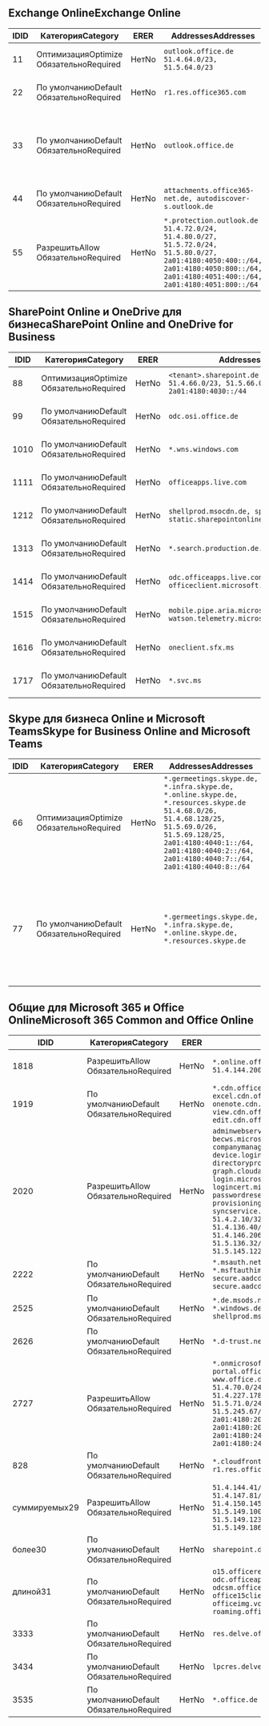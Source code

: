<!--THIS FILE IS AUTOMATICALLY GENERATED. MANUAL CHANGES WILL BE OVERWRITTEN.-->
<!--Please contact the Office 365 Endpoints team with any questions.-->
<!--Germany endpoints version 2020062900-->
<!--File generated 2020-07-06 08:00:11.5780-->

## <a name="exchange-online"></a><span data-ttu-id="0dcd6-101">Exchange Online</span><span class="sxs-lookup"><span data-stu-id="0dcd6-101">Exchange Online</span></span>

<span data-ttu-id="0dcd6-102">ID</span><span class="sxs-lookup"><span data-stu-id="0dcd6-102">ID</span></span> | <span data-ttu-id="0dcd6-103">Категория</span><span class="sxs-lookup"><span data-stu-id="0dcd6-103">Category</span></span> | <span data-ttu-id="0dcd6-104">ER</span><span class="sxs-lookup"><span data-stu-id="0dcd6-104">ER</span></span> | <span data-ttu-id="0dcd6-105">Addresses</span><span class="sxs-lookup"><span data-stu-id="0dcd6-105">Addresses</span></span> | <span data-ttu-id="0dcd6-106">Порты</span><span class="sxs-lookup"><span data-stu-id="0dcd6-106">Ports</span></span>
-- | -------------------- | -- | ----------------------------------------------------------------------------------------------------------------------------------------------------------------------------------------- | -------------------------------
<span data-ttu-id="0dcd6-107">1</span><span class="sxs-lookup"><span data-stu-id="0dcd6-107">1</span></span> | <span data-ttu-id="0dcd6-108">Оптимизация</span><span class="sxs-lookup"><span data-stu-id="0dcd6-108">Optimize</span></span><BR><span data-ttu-id="0dcd6-109">Обязательно</span><span class="sxs-lookup"><span data-stu-id="0dcd6-109">Required</span></span> | <span data-ttu-id="0dcd6-110">Нет</span><span class="sxs-lookup"><span data-stu-id="0dcd6-110">No</span></span> | `outlook.office.de`<BR>`51.4.64.0/23, 51.5.64.0/23` | <span data-ttu-id="0dcd6-111">**TCP:** 443, 80</span><span class="sxs-lookup"><span data-stu-id="0dcd6-111">**TCP:** 443, 80</span></span>
<span data-ttu-id="0dcd6-112">2</span><span class="sxs-lookup"><span data-stu-id="0dcd6-112">2</span></span> | <span data-ttu-id="0dcd6-113">По умолчанию</span><span class="sxs-lookup"><span data-stu-id="0dcd6-113">Default</span></span><BR><span data-ttu-id="0dcd6-114">Обязательно</span><span class="sxs-lookup"><span data-stu-id="0dcd6-114">Required</span></span> | <span data-ttu-id="0dcd6-115">Нет</span><span class="sxs-lookup"><span data-stu-id="0dcd6-115">No</span></span> | `r1.res.office365.com` | <span data-ttu-id="0dcd6-116">**TCP:** 443, 80</span><span class="sxs-lookup"><span data-stu-id="0dcd6-116">**TCP:** 443, 80</span></span>
<span data-ttu-id="0dcd6-117">3</span><span class="sxs-lookup"><span data-stu-id="0dcd6-117">3</span></span> | <span data-ttu-id="0dcd6-118">По умолчанию</span><span class="sxs-lookup"><span data-stu-id="0dcd6-118">Default</span></span><BR><span data-ttu-id="0dcd6-119">Обязательно</span><span class="sxs-lookup"><span data-stu-id="0dcd6-119">Required</span></span> | <span data-ttu-id="0dcd6-120">Нет</span><span class="sxs-lookup"><span data-stu-id="0dcd6-120">No</span></span> | `outlook.office.de` | <span data-ttu-id="0dcd6-121">**TCP:** 143, 25, 587, 993, 995</span><span class="sxs-lookup"><span data-stu-id="0dcd6-121">**TCP:** 143, 25, 587, 993, 995</span></span>
<span data-ttu-id="0dcd6-122">4</span><span class="sxs-lookup"><span data-stu-id="0dcd6-122">4</span></span> | <span data-ttu-id="0dcd6-123">По умолчанию</span><span class="sxs-lookup"><span data-stu-id="0dcd6-123">Default</span></span><BR><span data-ttu-id="0dcd6-124">Обязательно</span><span class="sxs-lookup"><span data-stu-id="0dcd6-124">Required</span></span> | <span data-ttu-id="0dcd6-125">Нет</span><span class="sxs-lookup"><span data-stu-id="0dcd6-125">No</span></span> | `attachments.office365-net.de, autodiscover-s.outlook.de` | <span data-ttu-id="0dcd6-126">**TCP:** 443, 80</span><span class="sxs-lookup"><span data-stu-id="0dcd6-126">**TCP:** 443, 80</span></span>
<span data-ttu-id="0dcd6-127">5</span><span class="sxs-lookup"><span data-stu-id="0dcd6-127">5</span></span> | <span data-ttu-id="0dcd6-128">Разрешить</span><span class="sxs-lookup"><span data-stu-id="0dcd6-128">Allow</span></span><BR><span data-ttu-id="0dcd6-129">Обязательно</span><span class="sxs-lookup"><span data-stu-id="0dcd6-129">Required</span></span> | <span data-ttu-id="0dcd6-130">Нет</span><span class="sxs-lookup"><span data-stu-id="0dcd6-130">No</span></span> | `*.protection.outlook.de`<BR>`51.4.72.0/24, 51.4.80.0/27, 51.5.72.0/24, 51.5.80.0/27, 2a01:4180:4050:400::/64, 2a01:4180:4050:800::/64, 2a01:4180:4051:400::/64, 2a01:4180:4051:800::/64` | <span data-ttu-id="0dcd6-131">**TCP:** 25, 443</span><span class="sxs-lookup"><span data-stu-id="0dcd6-131">**TCP:** 25, 443</span></span>

## <a name="sharepoint-online-and-onedrive-for-business"></a><span data-ttu-id="0dcd6-132">SharePoint Online и OneDrive для бизнеса</span><span class="sxs-lookup"><span data-stu-id="0dcd6-132">SharePoint Online and OneDrive for Business</span></span>

<span data-ttu-id="0dcd6-133">ID</span><span class="sxs-lookup"><span data-stu-id="0dcd6-133">ID</span></span> | <span data-ttu-id="0dcd6-134">Категория</span><span class="sxs-lookup"><span data-stu-id="0dcd6-134">Category</span></span> | <span data-ttu-id="0dcd6-135">ER</span><span class="sxs-lookup"><span data-stu-id="0dcd6-135">ER</span></span> | <span data-ttu-id="0dcd6-136">Addresses</span><span class="sxs-lookup"><span data-stu-id="0dcd6-136">Addresses</span></span> | <span data-ttu-id="0dcd6-137">Порты</span><span class="sxs-lookup"><span data-stu-id="0dcd6-137">Ports</span></span>
-- | -------------------- | -- | ------------------------------------------------------------------------------ | ----------------
<span data-ttu-id="0dcd6-138">8</span><span class="sxs-lookup"><span data-stu-id="0dcd6-138">8</span></span> | <span data-ttu-id="0dcd6-139">Оптимизация</span><span class="sxs-lookup"><span data-stu-id="0dcd6-139">Optimize</span></span><BR><span data-ttu-id="0dcd6-140">Обязательно</span><span class="sxs-lookup"><span data-stu-id="0dcd6-140">Required</span></span> | <span data-ttu-id="0dcd6-141">Нет</span><span class="sxs-lookup"><span data-stu-id="0dcd6-141">No</span></span> | `<tenant>.sharepoint.de`<BR>`51.4.66.0/23, 51.5.66.0/23, 2a01:4180:4030::/44` | <span data-ttu-id="0dcd6-142">**TCP:** 443, 80</span><span class="sxs-lookup"><span data-stu-id="0dcd6-142">**TCP:** 443, 80</span></span>
<span data-ttu-id="0dcd6-143">9</span><span class="sxs-lookup"><span data-stu-id="0dcd6-143">9</span></span> | <span data-ttu-id="0dcd6-144">По умолчанию</span><span class="sxs-lookup"><span data-stu-id="0dcd6-144">Default</span></span><BR><span data-ttu-id="0dcd6-145">Обязательно</span><span class="sxs-lookup"><span data-stu-id="0dcd6-145">Required</span></span> | <span data-ttu-id="0dcd6-146">Нет</span><span class="sxs-lookup"><span data-stu-id="0dcd6-146">No</span></span> | `odc.osi.office.de` | <span data-ttu-id="0dcd6-147">**TCP:** 443, 80</span><span class="sxs-lookup"><span data-stu-id="0dcd6-147">**TCP:** 443, 80</span></span>
<span data-ttu-id="0dcd6-148">10</span><span class="sxs-lookup"><span data-stu-id="0dcd6-148">10</span></span> | <span data-ttu-id="0dcd6-149">По умолчанию</span><span class="sxs-lookup"><span data-stu-id="0dcd6-149">Default</span></span><BR><span data-ttu-id="0dcd6-150">Обязательно</span><span class="sxs-lookup"><span data-stu-id="0dcd6-150">Required</span></span> | <span data-ttu-id="0dcd6-151">Нет</span><span class="sxs-lookup"><span data-stu-id="0dcd6-151">No</span></span> | `*.wns.windows.com` | <span data-ttu-id="0dcd6-152">**TCP:** 443, 80</span><span class="sxs-lookup"><span data-stu-id="0dcd6-152">**TCP:** 443, 80</span></span>
<span data-ttu-id="0dcd6-153">11</span><span class="sxs-lookup"><span data-stu-id="0dcd6-153">11</span></span> | <span data-ttu-id="0dcd6-154">По умолчанию</span><span class="sxs-lookup"><span data-stu-id="0dcd6-154">Default</span></span><BR><span data-ttu-id="0dcd6-155">Обязательно</span><span class="sxs-lookup"><span data-stu-id="0dcd6-155">Required</span></span> | <span data-ttu-id="0dcd6-156">Нет</span><span class="sxs-lookup"><span data-stu-id="0dcd6-156">No</span></span> | `officeapps.live.com` | <span data-ttu-id="0dcd6-157">**TCP:** 443, 80</span><span class="sxs-lookup"><span data-stu-id="0dcd6-157">**TCP:** 443, 80</span></span>
<span data-ttu-id="0dcd6-158">12</span><span class="sxs-lookup"><span data-stu-id="0dcd6-158">12</span></span> | <span data-ttu-id="0dcd6-159">По умолчанию</span><span class="sxs-lookup"><span data-stu-id="0dcd6-159">Default</span></span><BR><span data-ttu-id="0dcd6-160">Обязательно</span><span class="sxs-lookup"><span data-stu-id="0dcd6-160">Required</span></span> | <span data-ttu-id="0dcd6-161">Нет</span><span class="sxs-lookup"><span data-stu-id="0dcd6-161">No</span></span> | `shellprod.msocdn.de, spoprod-a.akamaihd.net, static.sharepointonline.com` | <span data-ttu-id="0dcd6-162">**TCP:** 443, 80</span><span class="sxs-lookup"><span data-stu-id="0dcd6-162">**TCP:** 443, 80</span></span>
<span data-ttu-id="0dcd6-163">13</span><span class="sxs-lookup"><span data-stu-id="0dcd6-163">13</span></span> | <span data-ttu-id="0dcd6-164">По умолчанию</span><span class="sxs-lookup"><span data-stu-id="0dcd6-164">Default</span></span><BR><span data-ttu-id="0dcd6-165">Обязательно</span><span class="sxs-lookup"><span data-stu-id="0dcd6-165">Required</span></span> | <span data-ttu-id="0dcd6-166">Нет</span><span class="sxs-lookup"><span data-stu-id="0dcd6-166">No</span></span> | `*.search.production.de.azuretrafficmanager.de` | <span data-ttu-id="0dcd6-167">**TCP:** 443</span><span class="sxs-lookup"><span data-stu-id="0dcd6-167">**TCP:** 443</span></span>
<span data-ttu-id="0dcd6-168">14</span><span class="sxs-lookup"><span data-stu-id="0dcd6-168">14</span></span> | <span data-ttu-id="0dcd6-169">По умолчанию</span><span class="sxs-lookup"><span data-stu-id="0dcd6-169">Default</span></span><BR><span data-ttu-id="0dcd6-170">Обязательно</span><span class="sxs-lookup"><span data-stu-id="0dcd6-170">Required</span></span> | <span data-ttu-id="0dcd6-171">Нет</span><span class="sxs-lookup"><span data-stu-id="0dcd6-171">No</span></span> | `odc.officeapps.live.com, officeclient.microsoft.com` | <span data-ttu-id="0dcd6-172">**TCP:** 443, 80</span><span class="sxs-lookup"><span data-stu-id="0dcd6-172">**TCP:** 443, 80</span></span>
<span data-ttu-id="0dcd6-173">15</span><span class="sxs-lookup"><span data-stu-id="0dcd6-173">15</span></span> | <span data-ttu-id="0dcd6-174">По умолчанию</span><span class="sxs-lookup"><span data-stu-id="0dcd6-174">Default</span></span><BR><span data-ttu-id="0dcd6-175">Обязательно</span><span class="sxs-lookup"><span data-stu-id="0dcd6-175">Required</span></span> | <span data-ttu-id="0dcd6-176">Нет</span><span class="sxs-lookup"><span data-stu-id="0dcd6-176">No</span></span> | `mobile.pipe.aria.microsoft.com, ssw.live.com, watson.telemetry.microsoft.com` | <span data-ttu-id="0dcd6-177">**TCP:** 443, 80</span><span class="sxs-lookup"><span data-stu-id="0dcd6-177">**TCP:** 443, 80</span></span>
<span data-ttu-id="0dcd6-178">16</span><span class="sxs-lookup"><span data-stu-id="0dcd6-178">16</span></span> | <span data-ttu-id="0dcd6-179">По умолчанию</span><span class="sxs-lookup"><span data-stu-id="0dcd6-179">Default</span></span><BR><span data-ttu-id="0dcd6-180">Обязательно</span><span class="sxs-lookup"><span data-stu-id="0dcd6-180">Required</span></span> | <span data-ttu-id="0dcd6-181">Нет</span><span class="sxs-lookup"><span data-stu-id="0dcd6-181">No</span></span> | `oneclient.sfx.ms` | <span data-ttu-id="0dcd6-182">**TCP:** 443, 80</span><span class="sxs-lookup"><span data-stu-id="0dcd6-182">**TCP:** 443, 80</span></span>
<span data-ttu-id="0dcd6-183">17</span><span class="sxs-lookup"><span data-stu-id="0dcd6-183">17</span></span> | <span data-ttu-id="0dcd6-184">По умолчанию</span><span class="sxs-lookup"><span data-stu-id="0dcd6-184">Default</span></span><BR><span data-ttu-id="0dcd6-185">Обязательно</span><span class="sxs-lookup"><span data-stu-id="0dcd6-185">Required</span></span> | <span data-ttu-id="0dcd6-186">Нет</span><span class="sxs-lookup"><span data-stu-id="0dcd6-186">No</span></span> | `*.svc.ms` | <span data-ttu-id="0dcd6-187">**TCP:** 443, 80</span><span class="sxs-lookup"><span data-stu-id="0dcd6-187">**TCP:** 443, 80</span></span>

## <a name="skype-for-business-online-and-microsoft-teams"></a><span data-ttu-id="0dcd6-188">Skype для бизнеса Online и Microsoft Teams</span><span class="sxs-lookup"><span data-stu-id="0dcd6-188">Skype for Business Online and Microsoft Teams</span></span>

<span data-ttu-id="0dcd6-189">ID</span><span class="sxs-lookup"><span data-stu-id="0dcd6-189">ID</span></span> | <span data-ttu-id="0dcd6-190">Категория</span><span class="sxs-lookup"><span data-stu-id="0dcd6-190">Category</span></span> | <span data-ttu-id="0dcd6-191">ER</span><span class="sxs-lookup"><span data-stu-id="0dcd6-191">ER</span></span> | <span data-ttu-id="0dcd6-192">Addresses</span><span class="sxs-lookup"><span data-stu-id="0dcd6-192">Addresses</span></span> | <span data-ttu-id="0dcd6-193">Порты</span><span class="sxs-lookup"><span data-stu-id="0dcd6-193">Ports</span></span>
-- | -------------------- | -- | ----------------------------------------------------------------------------------------------------------------------------------------------------------------------------------------------------------------------------------------------- | --------------------------------------------------
<span data-ttu-id="0dcd6-194">6</span><span class="sxs-lookup"><span data-stu-id="0dcd6-194">6</span></span> | <span data-ttu-id="0dcd6-195">Оптимизация</span><span class="sxs-lookup"><span data-stu-id="0dcd6-195">Optimize</span></span><BR><span data-ttu-id="0dcd6-196">Обязательно</span><span class="sxs-lookup"><span data-stu-id="0dcd6-196">Required</span></span> | <span data-ttu-id="0dcd6-197">Нет</span><span class="sxs-lookup"><span data-stu-id="0dcd6-197">No</span></span> | `*.germeetings.skype.de, *.infra.skype.de, *.online.skype.de, *.resources.skype.de`<BR>`51.4.68.0/26, 51.4.68.128/25, 51.5.69.0/26, 51.5.69.128/25, 2a01:4180:4040:1::/64, 2a01:4180:4040:2::/64, 2a01:4180:4040:7::/64, 2a01:4180:4040:8::/64` | <span data-ttu-id="0dcd6-198">**TCP:** 443, 80</span><span class="sxs-lookup"><span data-stu-id="0dcd6-198">**TCP:** 443, 80</span></span><BR><span data-ttu-id="0dcd6-199">**UDP:** 3478</span><span class="sxs-lookup"><span data-stu-id="0dcd6-199">**UDP:** 3478</span></span>
<span data-ttu-id="0dcd6-200">7</span><span class="sxs-lookup"><span data-stu-id="0dcd6-200">7</span></span> | <span data-ttu-id="0dcd6-201">По умолчанию</span><span class="sxs-lookup"><span data-stu-id="0dcd6-201">Default</span></span><BR><span data-ttu-id="0dcd6-202">Обязательно</span><span class="sxs-lookup"><span data-stu-id="0dcd6-202">Required</span></span> | <span data-ttu-id="0dcd6-203">Нет</span><span class="sxs-lookup"><span data-stu-id="0dcd6-203">No</span></span> | `*.germeetings.skype.de, *.infra.skype.de, *.online.skype.de, *.resources.skype.de` | <span data-ttu-id="0dcd6-204">**TCP:** 5061, 50000–59999</span><span class="sxs-lookup"><span data-stu-id="0dcd6-204">**TCP:** 5061, 50000-59999</span></span><BR><span data-ttu-id="0dcd6-205">**UDP:** 50000–59999</span><span class="sxs-lookup"><span data-stu-id="0dcd6-205">**UDP:** 50000-59999</span></span>

## <a name="microsoft-365-common-and-office-online"></a><span data-ttu-id="0dcd6-206">Общие для Microsoft 365 и Office Online</span><span class="sxs-lookup"><span data-stu-id="0dcd6-206">Microsoft 365 Common and Office Online</span></span>

<span data-ttu-id="0dcd6-207">ID</span><span class="sxs-lookup"><span data-stu-id="0dcd6-207">ID</span></span> | <span data-ttu-id="0dcd6-208">Категория</span><span class="sxs-lookup"><span data-stu-id="0dcd6-208">Category</span></span> | <span data-ttu-id="0dcd6-209">ER</span><span class="sxs-lookup"><span data-stu-id="0dcd6-209">ER</span></span> | <span data-ttu-id="0dcd6-210">Addresses</span><span class="sxs-lookup"><span data-stu-id="0dcd6-210">Addresses</span></span> | <span data-ttu-id="0dcd6-211">Порты</span><span class="sxs-lookup"><span data-stu-id="0dcd6-211">Ports</span></span>
-- | ------------------- | -- | -------------------------------------------------------------------------------------------------------------------------------------------------------------------------------------------------------------------------------------------------------------------------------------------------------------------------------------------------------------------------------------------------------------------------------------------------------------------------------------------------------------------------------------------------------------------------------------------------------------------------- | ----------------
<span data-ttu-id="0dcd6-212">18</span><span class="sxs-lookup"><span data-stu-id="0dcd6-212">18</span></span> | <span data-ttu-id="0dcd6-213">Разрешить</span><span class="sxs-lookup"><span data-stu-id="0dcd6-213">Allow</span></span><BR><span data-ttu-id="0dcd6-214">Обязательно</span><span class="sxs-lookup"><span data-stu-id="0dcd6-214">Required</span></span> | <span data-ttu-id="0dcd6-215">Нет</span><span class="sxs-lookup"><span data-stu-id="0dcd6-215">No</span></span> | `*.online.office.de`<BR>`51.4.144.200/32, 51.5.149.3/32, 51.18.16.0/23` | <span data-ttu-id="0dcd6-216">**TCP:** 443</span><span class="sxs-lookup"><span data-stu-id="0dcd6-216">**TCP:** 443</span></span>
<span data-ttu-id="0dcd6-217">19</span><span class="sxs-lookup"><span data-stu-id="0dcd6-217">19</span></span> | <span data-ttu-id="0dcd6-218">По умолчанию</span><span class="sxs-lookup"><span data-stu-id="0dcd6-218">Default</span></span><BR><span data-ttu-id="0dcd6-219">Обязательно</span><span class="sxs-lookup"><span data-stu-id="0dcd6-219">Required</span></span> | <span data-ttu-id="0dcd6-220">Нет</span><span class="sxs-lookup"><span data-stu-id="0dcd6-220">No</span></span> | `*.cdn.office.net, broadcast.cdn.office.de, excel.cdn.office.de, officeapps.cdn.office.de, onenote.cdn.office.de, powerpoint.cdn.office.de, view.cdn.office.de, visio.cdn.office.de, word-edit.cdn.office.de, word-view.cdn.office.de` | <span data-ttu-id="0dcd6-221">**TCP:** 443</span><span class="sxs-lookup"><span data-stu-id="0dcd6-221">**TCP:** 443</span></span>
<span data-ttu-id="0dcd6-222">20</span><span class="sxs-lookup"><span data-stu-id="0dcd6-222">20</span></span> | <span data-ttu-id="0dcd6-223">Разрешить</span><span class="sxs-lookup"><span data-stu-id="0dcd6-223">Allow</span></span><BR><span data-ttu-id="0dcd6-224">Обязательно</span><span class="sxs-lookup"><span data-stu-id="0dcd6-224">Required</span></span> | <span data-ttu-id="0dcd6-225">Нет</span><span class="sxs-lookup"><span data-stu-id="0dcd6-225">No</span></span> | `adminwebservice.microsoftonline.de, becws.microsoftonline.de, companymanager.microsoftonline.de, device.login.microsoftonline.de, directoryprovisioning.cloudapi.de, graph.cloudapi.de, graph.microsoft.de, login.microsoftonline.de, logincert.microsoftonline.de, pas.cloudapi.de, passwordreset.activedirectory.microsoftazure.de, provisioningapi.microsoftonline.de, syncservice.microsoftonline.de`<BR>`51.4.2.10/32, 51.4.71.61/32, 51.4.136.38/31, 51.4.136.40/31, 51.4.136.42/32, 51.4.146.38/32, 51.4.146.206/32, 51.5.16.7/32, 51.5.71.22/32, 51.5.136.32/30, 51.5.136.36/32, 51.5.145.29/32, 51.5.145.122/32` | <span data-ttu-id="0dcd6-226">**TCP:** 443, 80</span><span class="sxs-lookup"><span data-stu-id="0dcd6-226">**TCP:** 443, 80</span></span>
<span data-ttu-id="0dcd6-227">22</span><span class="sxs-lookup"><span data-stu-id="0dcd6-227">22</span></span> | <span data-ttu-id="0dcd6-228">По умолчанию</span><span class="sxs-lookup"><span data-stu-id="0dcd6-228">Default</span></span><BR><span data-ttu-id="0dcd6-229">Обязательно</span><span class="sxs-lookup"><span data-stu-id="0dcd6-229">Required</span></span> | <span data-ttu-id="0dcd6-230">Нет</span><span class="sxs-lookup"><span data-stu-id="0dcd6-230">No</span></span> | `*.msauth.net, *.msauthimages.de, *.msftauth.net, *.msftauthimages.de, secure.aadcdn.microsoftonline-p.com, secure.aadcdn.microsoftonline-p.de` | <span data-ttu-id="0dcd6-231">**TCP:** 443, 80</span><span class="sxs-lookup"><span data-stu-id="0dcd6-231">**TCP:** 443, 80</span></span>
<span data-ttu-id="0dcd6-232">25</span><span class="sxs-lookup"><span data-stu-id="0dcd6-232">25</span></span> | <span data-ttu-id="0dcd6-233">По умолчанию</span><span class="sxs-lookup"><span data-stu-id="0dcd6-233">Default</span></span><BR><span data-ttu-id="0dcd6-234">Обязательно</span><span class="sxs-lookup"><span data-stu-id="0dcd6-234">Required</span></span> | <span data-ttu-id="0dcd6-235">Нет</span><span class="sxs-lookup"><span data-stu-id="0dcd6-235">No</span></span> | `*.de.msods.nsatc.net, *.office.de.akadns.net, *.windows.de.nsatc.net, officehome.msocdn.de, shellprod.msocdn.com` | <span data-ttu-id="0dcd6-236">**TCP:** 443, 80</span><span class="sxs-lookup"><span data-stu-id="0dcd6-236">**TCP:** 443, 80</span></span>
<span data-ttu-id="0dcd6-237">26</span><span class="sxs-lookup"><span data-stu-id="0dcd6-237">26</span></span> | <span data-ttu-id="0dcd6-238">По умолчанию</span><span class="sxs-lookup"><span data-stu-id="0dcd6-238">Default</span></span><BR><span data-ttu-id="0dcd6-239">Обязательно</span><span class="sxs-lookup"><span data-stu-id="0dcd6-239">Required</span></span> | <span data-ttu-id="0dcd6-240">Нет</span><span class="sxs-lookup"><span data-stu-id="0dcd6-240">No</span></span> | `*.d-trust.net` | <span data-ttu-id="0dcd6-241">**TCP:** 443, 80</span><span class="sxs-lookup"><span data-stu-id="0dcd6-241">**TCP:** 443, 80</span></span>
<span data-ttu-id="0dcd6-242">27</span><span class="sxs-lookup"><span data-stu-id="0dcd6-242">27</span></span> | <span data-ttu-id="0dcd6-243">Разрешить</span><span class="sxs-lookup"><span data-stu-id="0dcd6-243">Allow</span></span><BR><span data-ttu-id="0dcd6-244">Обязательно</span><span class="sxs-lookup"><span data-stu-id="0dcd6-244">Required</span></span> | <span data-ttu-id="0dcd6-245">Нет</span><span class="sxs-lookup"><span data-stu-id="0dcd6-245">No</span></span> | `*.onmicrosoft.de, *.osi.office.de, office.de, portal.office.de, webshell.suite.office.de, www.office.de`<BR>`51.4.70.0/24, 51.4.71.0/24, 51.4.226.115/32, 51.4.227.178/32, 51.4.230.178/32, 51.5.70.0/24, 51.5.71.0/24, 51.5.147.48/32, 51.5.242.163/32, 51.5.245.67/32, 2a01:4180:2001::2/128, 2a01:4180:2001::92/128, 2a01:4180:2001::234/128, 2a01:4180:2001::3b8/128, 2a01:4180:2401::5/128, 2a01:4180:2401::11f/128, 2a01:4180:2401::33b/128, 2a01:4180:2401::55b/128` | <span data-ttu-id="0dcd6-246">**TCP:** 443, 80</span><span class="sxs-lookup"><span data-stu-id="0dcd6-246">**TCP:** 443, 80</span></span>
<span data-ttu-id="0dcd6-247">8</span><span class="sxs-lookup"><span data-stu-id="0dcd6-247">28</span></span> | <span data-ttu-id="0dcd6-248">По умолчанию</span><span class="sxs-lookup"><span data-stu-id="0dcd6-248">Default</span></span><BR><span data-ttu-id="0dcd6-249">Обязательно</span><span class="sxs-lookup"><span data-stu-id="0dcd6-249">Required</span></span> | <span data-ttu-id="0dcd6-250">Нет</span><span class="sxs-lookup"><span data-stu-id="0dcd6-250">No</span></span> | `*.cloudfront.net, prod.msocdn.de, r1.res.office365.com, shellprod.msocdn.de` | <span data-ttu-id="0dcd6-251">**TCP:** 443, 80</span><span class="sxs-lookup"><span data-stu-id="0dcd6-251">**TCP:** 443, 80</span></span>
<span data-ttu-id="0dcd6-252">суммируемых</span><span class="sxs-lookup"><span data-stu-id="0dcd6-252">29</span></span> | <span data-ttu-id="0dcd6-253">Разрешить</span><span class="sxs-lookup"><span data-stu-id="0dcd6-253">Allow</span></span><BR><span data-ttu-id="0dcd6-254">Обязательно</span><span class="sxs-lookup"><span data-stu-id="0dcd6-254">Required</span></span> | <span data-ttu-id="0dcd6-255">Нет</span><span class="sxs-lookup"><span data-stu-id="0dcd6-255">No</span></span> | `51.4.144.41/32, 51.4.144.174/32, 51.4.145.38/32, 51.4.147.81/32, 51.4.147.233/32, 51.4.148.12/32, 51.4.150.145/32, 51.5.147.242/32, 51.5.149.100/32, 51.5.149.119/32, 51.5.149.123/32, 51.5.149.180/32, 51.5.149.186/32, 51.18.0.0/21` | <span data-ttu-id="0dcd6-256">**TCP:** 443, 80</span><span class="sxs-lookup"><span data-stu-id="0dcd6-256">**TCP:** 443, 80</span></span>
<span data-ttu-id="0dcd6-257">более</span><span class="sxs-lookup"><span data-stu-id="0dcd6-257">30</span></span> | <span data-ttu-id="0dcd6-258">По умолчанию</span><span class="sxs-lookup"><span data-stu-id="0dcd6-258">Default</span></span><BR><span data-ttu-id="0dcd6-259">Обязательно</span><span class="sxs-lookup"><span data-stu-id="0dcd6-259">Required</span></span> | <span data-ttu-id="0dcd6-260">Нет</span><span class="sxs-lookup"><span data-stu-id="0dcd6-260">No</span></span> | `sharepoint.de` | <span data-ttu-id="0dcd6-261">**TCP:** 443, 80</span><span class="sxs-lookup"><span data-stu-id="0dcd6-261">**TCP:** 443, 80</span></span>
<span data-ttu-id="0dcd6-262">длиной</span><span class="sxs-lookup"><span data-stu-id="0dcd6-262">31</span></span> | <span data-ttu-id="0dcd6-263">По умолчанию</span><span class="sxs-lookup"><span data-stu-id="0dcd6-263">Default</span></span><BR><span data-ttu-id="0dcd6-264">Обязательно</span><span class="sxs-lookup"><span data-stu-id="0dcd6-264">Required</span></span> | <span data-ttu-id="0dcd6-265">Нет</span><span class="sxs-lookup"><span data-stu-id="0dcd6-265">No</span></span> | `o15.officeredir.microsoft.com, odc.officeapps.live.com, odcsm.officeapps.live.com, office.microsoft.com, office15client.microsoft.com, officeimg.vo.msecnd.net, roaming.officeapps.live.com` | <span data-ttu-id="0dcd6-266">**TCP:** 443, 80</span><span class="sxs-lookup"><span data-stu-id="0dcd6-266">**TCP:** 443, 80</span></span>
<span data-ttu-id="0dcd6-267">33</span><span class="sxs-lookup"><span data-stu-id="0dcd6-267">33</span></span> | <span data-ttu-id="0dcd6-268">По умолчанию</span><span class="sxs-lookup"><span data-stu-id="0dcd6-268">Default</span></span><BR><span data-ttu-id="0dcd6-269">Обязательно</span><span class="sxs-lookup"><span data-stu-id="0dcd6-269">Required</span></span> | <span data-ttu-id="0dcd6-270">Нет</span><span class="sxs-lookup"><span data-stu-id="0dcd6-270">No</span></span> | `res.delve.office.com` | <span data-ttu-id="0dcd6-271">**TCP:** 443</span><span class="sxs-lookup"><span data-stu-id="0dcd6-271">**TCP:** 443</span></span>
<span data-ttu-id="0dcd6-272">34</span><span class="sxs-lookup"><span data-stu-id="0dcd6-272">34</span></span> | <span data-ttu-id="0dcd6-273">По умолчанию</span><span class="sxs-lookup"><span data-stu-id="0dcd6-273">Default</span></span><BR><span data-ttu-id="0dcd6-274">Обязательно</span><span class="sxs-lookup"><span data-stu-id="0dcd6-274">Required</span></span> | <span data-ttu-id="0dcd6-275">Нет</span><span class="sxs-lookup"><span data-stu-id="0dcd6-275">No</span></span> | `lpcres.delve.office.com` | <span data-ttu-id="0dcd6-276">**TCP:** 443</span><span class="sxs-lookup"><span data-stu-id="0dcd6-276">**TCP:** 443</span></span>
<span data-ttu-id="0dcd6-277">35</span><span class="sxs-lookup"><span data-stu-id="0dcd6-277">35</span></span> | <span data-ttu-id="0dcd6-278">По умолчанию</span><span class="sxs-lookup"><span data-stu-id="0dcd6-278">Default</span></span><BR><span data-ttu-id="0dcd6-279">Обязательно</span><span class="sxs-lookup"><span data-stu-id="0dcd6-279">Required</span></span> | <span data-ttu-id="0dcd6-280">Нет</span><span class="sxs-lookup"><span data-stu-id="0dcd6-280">No</span></span> | `*.office.de` | <span data-ttu-id="0dcd6-281">**TCP:** 443, 80</span><span class="sxs-lookup"><span data-stu-id="0dcd6-281">**TCP:** 443, 80</span></span>
